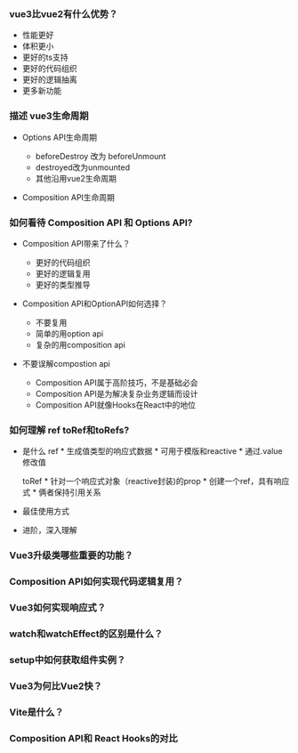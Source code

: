 ### vue3比vue2有什么优势？
* 性能更好
* 体积更小
* 更好的ts支持
* 更好的代码组织
* 更好的逻辑抽离
* 更多新功能

### 描述 vue3生命周期
* Options API生命周期
    * beforeDestroy 改为 beforeUnmount
    * destroyed改为unmounted
    * 其他沿用vue2生命周期

* Composition API生命周期

### 如何看待 Composition API 和 Options API?
* Composition API带来了什么？
    * 更好的代码组织
    * 更好的逻辑复用
    * 更好的类型推导

* Composition API和OptionAPI如何选择？
    * 不要复用
    * 简单的用option api
    * 复杂的用composition api

* 不要误解compostion api
    * Composition API属于高阶技巧，不是基础必会
    * Composition API是为解决复杂业务逻辑而设计
    * Composition API就像Hooks在React中的地位

### 如何理解 ref toRef和toRefs?
* 是什么
    ref
        * 生成值类型的响应式数据
        * 可用于模版和reactive
        * 通过.value修改值

    toRef
        * 针对一个响应式对象（reactive封装)的prop
        * 创建一个ref，具有响应式
        * 俩者保持引用关系
        

* 最佳使用方式
* 进阶，深入理解  

### Vue3升级类哪些重要的功能？

### Composition API如何实现代码逻辑复用？

### Vue3如何实现响应式？

### watch和watchEffect的区别是什么？

### setup中如何获取组件实例？

### Vue3为何比Vue2快？

### Vite是什么？

### Composition API和 React Hooks的对比
